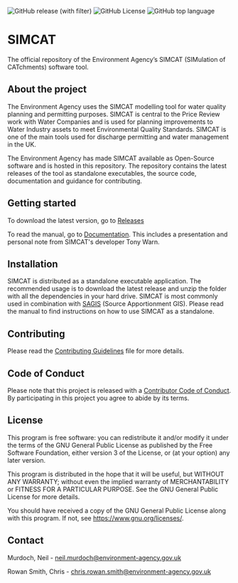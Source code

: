 ![GitHub release (with filter)](https://img.shields.io/github/v/release/DEFRA/simcat)
![GitHub License](https://img.shields.io/github/license/DEFRA/simcat)
![GitHub top language](https://img.shields.io/github/languages/top/DEFRA/simcat)

# SIMCAT

The official repository of the Environment Agency’s SIMCAT (SIMulation of CATchments) software tool. 

## About the project

The Environment Agency uses the SIMCAT modelling tool for water quality planning and permitting purposes. SIMCAT is central to the Price Review work with Water Companies and is used for planning improvements to Water Industry assets to meet Environmental Quality Standards. SIMCAT is one of the main tools used for discharge permitting and water management in the UK.

The Environment Agency has made SIMCAT available as Open-Source software and is hosted in this repository. The repository contains the latest releases of the tool as standalone executables, the source code, documentation and guidance for contributing.

## Getting started

To download the latest version, go to [Releases](/executables/README.md)

To read the manual, go to [Documentation](/docs). This includes a presentation and personal note from SIMCAT's developer Tony Warn.

## Installation

SIMCAT is distributed as a standalone executable application. The recommended usage is to download the latest release and unzip the folder with all the dependencies in your hard drive. SIMCAT is most commonly used in combination with [SAGIS](https://sagis.ukwir.org/sagis/welcome) (Source Apportionment GIS). Please read the manual to find instructions on how to use SIMCAT as a standalone.

## Contributing

Please read the [Contributing Guidelines](CONTRIBUTING.md) file for more details.

## Code of Conduct

Please note that this project is released with a [Contributor Code of Conduct](CONDUCT.md). By participating in this project you agree to abide by its terms.

## License

This program is free software: you can redistribute it and/or modify it under the terms of the GNU General Public License as published by the Free Software Foundation, either version 3 of the License, or (at your option) any later version.

This program is distributed in the hope that it will be useful, but WITHOUT ANY WARRANTY; without even the implied warranty of MERCHANTABILITY or FITNESS FOR A PARTICULAR PURPOSE. See the GNU General Public License for more details.

You should have received a copy of the GNU General Public License along with this program. If not, see <https://www.gnu.org/licenses/>.

## Contact

Murdoch, Neil - neil.murdoch@environment-agency.gov.uk

Rowan Smith, Chris - chris.rowan.smith@environment-agency.gov.uk

